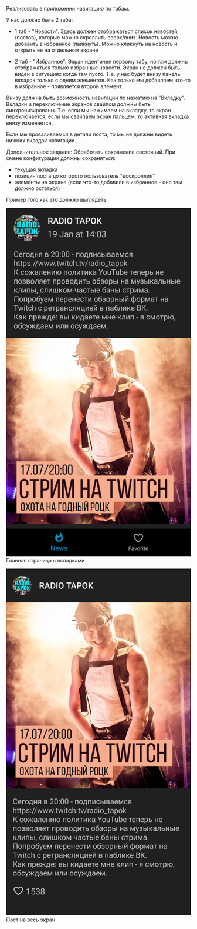 Реализовать в приложении навигацию по табам.

У нас должно быть 2 таба:

- 1 таб - "Новости".
  Здесь должен отображаться список новостей (постов), которые можно скроллить вверх/вниз.
Новость можно добавить в избранное (лайкнуть).
Можно кликнуть на новость и открыть ее на отдельном экране

- 2 таб - "Избранное".
  Экран идентичен первому табу, но там должны отображаться только избранные новости. Экран не должен быть виден в ситуациях когда там пусто. Т.е. у нас будет внизу панель вкладок только с одним элементов. Как только мы добавляем что-то в избранное - появляется второй элемент.


Внизу должна быть возможность навигации по нажатию на "Вкладку". Вкладки и переключение экранов свайпом должны быть синхронизированы. Т.е. если мы нажимаем на вкладку, то экран переключается, если мы свайпаем экран пальцем, то активная вкладка внизу изменяется.


Если мы проваливаемся в детали поста, то мы не должны видеть нижних вкладок навигации.


Дополнительное задание: Обработать сохранение состояний. При смене конфигурации должны сохраняться:

- текущая вкладка
- позиция поста до которого пользователь "доскроллил"
- элементы на экране (если что-то добавили в избранное - оно там должно остаться)

Пример того как это должно выглядеть:

![alt text](Screenshot_2020-09-11_at_09.22.20.png "Title Text")
Главная страница с вкладками

![alt text](Screenshot_2020-09-11_at_09.22.30.png "Title Text")
Пост на весь экран
